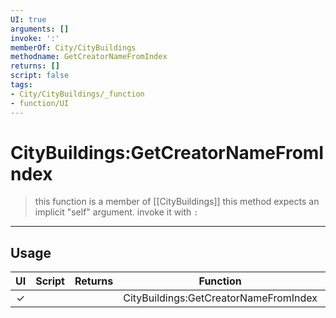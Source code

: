 ```yaml
---
UI: true
arguments: []
invoke: ':'
memberOf: City/CityBuildings
methodname: GetCreatorNameFromIndex
returns: []
script: false
tags:
- City/CityBuildings/_function
- function/UI
---
```

# CityBuildings:GetCreatorNameFromIndex
> this function is a member of [[CityBuildings]]
> this method expects an implicit "self" argument. invoke it with `:`
-----
## Usage
|  UI | Script | Returns | Function | Arguments |
|:---:|:------:|-------:|:--------:|:---------|
|✓| ||CityBuildings:GetCreatorNameFromIndex||
